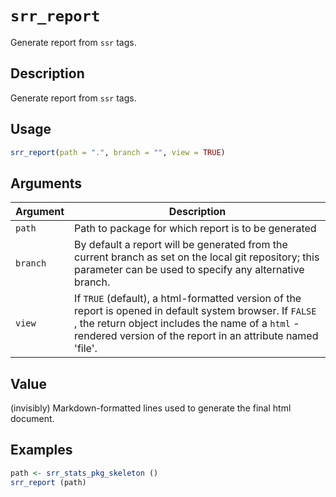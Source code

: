 # `srr_report`

Generate report from `ssr` tags.


## Description

Generate report from `ssr` tags.


## Usage

```r
srr_report(path = ".", branch = "", view = TRUE)
```


## Arguments

Argument      |Description
------------- |----------------
`path`     |     Path to package for which report is to be generated
`branch`     |     By default a report will be generated from the current branch as set on the local git repository; this parameter can be used to specify any alternative branch.
`view`     |     If `TRUE` (default), a html-formatted version of the report is opened in default system browser. If `FALSE` , the return object includes the name of a `html` -rendered version of the report in an attribute named 'file'.


## Value

(invisibly) Markdown-formatted lines used to generate the final html
 document.


## Examples

```r
path <- srr_stats_pkg_skeleton ()
srr_report (path)
```



